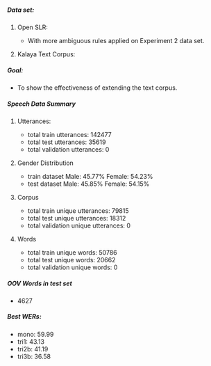##### Data set:

1. Open SLR:
    * With more ambiguous rules applied on Experiment 2 data set.

2. Kalaya Text Corpus:

##### Goal:
    
- To show the effectiveness of extending the text corpus.

##### Speech Data Summary

1. Utterances:
    * total train utterances: 142477
    * total test utterances: 35619
    * total validation utterances: 0

2. Gender Distribution
    * train dataset Male: 45.77% Female: 54.23%
    * test dataset Male: 45.85% Female: 54.15%

3. Corpus
    * total train unique utterances: 79815
    * total test unique utterances: 18312
    * total validation  unique utterances: 0

4. Words
    * total train unique words: 50786
    * total test unique words: 20662
    * total validation  unique words: 0

##### OOV Words in test set

- 4627

##### Best WERs:
    
- mono: 59.99
- tri1: 43.13
- tri2b: 41.19
- tri3b: 36.58